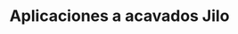 ---
title: "Aplicaciones a acavados Jilo"
url: /toluca/aplicaciones-a-acavados-jilo/
shop: hardware
---